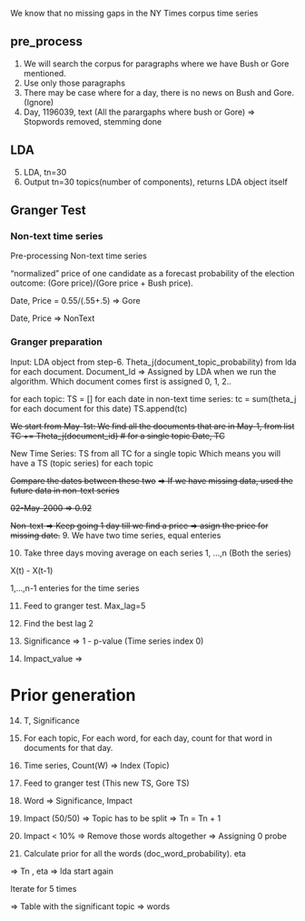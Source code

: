 We know that no missing gaps in the NY Times corpus time series

## pre_process
1. We will search the corpus for paragraphs where we have Bush or Gore mentioned.
2. Use only those paragraphs
3. There may be case where for a day, there is no news on Bush and Gore. (Ignore)
4. Day, 1196039, text (All the parargaphs where bush or Gore) => Stopwords removed, stemming done


## LDA
5. LDA, tn=30
6. Output tn=30 topics(number of components), returns LDA object itself


## Granger Test
### Non-text time series
Pre-processing Non-text time series

“normalized” price of one candidate as a forecast probability of the election outcome: (Gore price)/(Gore price + Bush price).

Date, Price = 0.55/(.55+.5) => Gore

Date, Price => NonText 

### Granger preparation

Input: LDA object from step-6.
Theta_j(document_topic_probability) from lda for each document.
Document_Id => Assigned by LDA when we run the algorithm. Which document comes first is assigned 0, 1, 2..


for each topic:
	TS = []
	for each date in non-text time series:
		tc = sum(theta_j for each document for this date)
		TS.append(tc)

~~We start from May-1st:
	We find all the documents that are in May-1, from list
		TC += Theta_j(document_id) # for a single topic
		Date, TC~~

New Time Series: TS from all TC for a single topic
Which means you will have a TS (topic series) for each topic

~~Compare the dates between these two~~
~~=> If we have missing data, used the future data in non-text series~~

~~02-May-2000 => 0.92~~

~~Non-text => Keep going 1 day till we find a price => asign the price for missing date.~~
9. We have two time series, equal enteries


10. Take three days moving average on each series 
1, ...,n (Both the series)

X(t) - X(t-1)

1,...,n-1 enteries for the time series

11. Feed to granger test. Max_lag=5

12. Find the best lag 2

13. Significance => 1 - p-value (Time series index 0)

14. Impact_value => 


# Prior generation
14. T, Significance

15. For each topic, For each word, for each day, count for that word in documents for that day.

16. Time series, Count(W) => Index (Topic)

17. Feed to granger test (This new TS, Gore TS)

18. Word => Significance, Impact

19. Impact (50/50) => Topic has to be split =>  Tn = Tn + 1

20. Impact < 10% => Remove those words altogether => Assigning 0 probe

21. Calculate prior for all the words (doc_word_probability). eta

=> Tn , eta
=> lda start again

Iterate for 5 times

=> Table with the significant topic => words